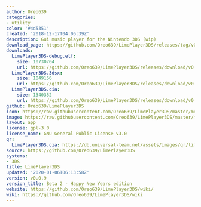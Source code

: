 ```yaml
---
author: Oreo639
categories:
- utility
color: '#4d5351'
created: '2018-12-17T04:06:39Z'
description: Gui music player for the Nintendo 3DS (wip)
download_page: https://github.com/Oreo639/LimePlayer3DS/releases/tag/v0.0.9
downloads:
  LimePlayer3DS-debug.elf:
    size: 10730704
    url: https://github.com/Oreo639/LimePlayer3DS/releases/download/v0.0.9/LimePlayer3DS-debug.elf
  LimePlayer3DS.3dsx:
    size: 1049156
    url: https://github.com/Oreo639/LimePlayer3DS/releases/download/v0.0.9/LimePlayer3DS.3dsx
  LimePlayer3DS.cia:
    size: 1340352
    url: https://github.com/Oreo639/LimePlayer3DS/releases/download/v0.0.9/LimePlayer3DS.cia
github: Oreo639/LimePlayer3DS
icon: https://raw.githubusercontent.com/Oreo639/LimePlayer3DS/master/meta/icon.png
image: https://raw.githubusercontent.com/Oreo639/LimePlayer3DS/master/meta/banner.png
layout: app
license: gpl-3.0
license_name: GNU General Public License v3.0
qr:
  LimePlayer3DS.cia: https://db.universal-team.net/assets/images/qr/limeplayer3ds.cia.png
source: https://github.com/Oreo639/LimePlayer3DS
systems:
- 3DS
title: LimePlayer3DS
updated: '2020-01-06T06:13:58Z'
version: v0.0.9
version_title: Beta 2 - Happy New Years edition
website: https://github.com/Oreo639/LimePlayer3DS/wiki/
wiki: https://github.com/Oreo639/LimePlayer3DS/wiki
---
```

